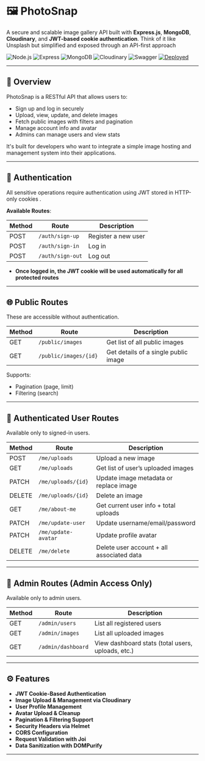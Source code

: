 # 🖼️ PhotoSnap
A secure and scalable image gallery API built with **Express.js**, **MongoDB**, **Cloudinary**, and **JWT-based cookie authentication**.
Think of it like Unsplash but simplified and exposed through an API-first approach

![Node.js](https://img.shields.io/badge/Node.js-339933?style=for-the-badge&logo=nodedotjs&logoColor=white)
![Express](https://img.shields.io/badge/Express.js-404D59?style=for-the-badge)
![MongoDB](https://img.shields.io/badge/MongoDB-4EA94B?style=for-the-badge&logo=mongodb&logoColor=white)
![Cloudinary](https://img.shields.io/badge/Cloudinary-3448C5?style=for-the-badge&logo=cloudinary&logoColor=white)
![Swagger](https://img.shields.io/badge/Swagger-85EA2D?style=for-the-badge&logo=swagger&logoColor=black)
[![Deployed](https://img.shields.io/badge/Deployed-Live-green?style=for-the-badge)]( https://photosnap-sl8f.onrender.com/api-docs)

---

## 🧾 Overview
PhotoSnap is a RESTful API that allows users to: 
- Sign up and log in securely
- Upload, view, update, and delete images
- Fetch public images with filters and pagination
- Manage account info and avatar
- Admins can manage users and view stats
     

It's built for developers who want to integrate a simple image hosting and management system into their applications. 

---
## 🔐 Authentication
All sensitive operations require authentication using JWT stored in HTTP-only cookies . 

**Available Routes**:

| Method | Route            | Description         |
|--------|------------------|---------------------|
| POST   | `/auth/sign-up ` | Register a new user |
| POST   | `/auth/sign-in ` | Log in              |
| POST   | `/auth/sign-out` | Log out             | 

- **Once logged in, the JWT cookie will be used automatically for all protected routes**
---

## 🌐 Public Routes
These are accessible without authentication.


| Method | Route                  | Description                          |
|--------|------------------------|--------------------------------------|
| GET    | `/public/images `      | Get list of all public images        |
| GET    | `/public/images/{id} ` | Get details of a single public image |

Supports:
- Pagination (page, limit)
- Filtering (search)

---

## 🔐 Authenticated User Routes
Available only to signed-in users.


| Method | Route               | Description                               |
|--------|---------------------|-------------------------------------------|
| POST   | `/me/uploads `      | Upload a new image                        |
| GET    | `/me/uploads `      | Get list of user’s uploaded images        |
| PATCH  | `/me/uploads/{id}`  | Update image metadata or replace image    |
| DELETE | `/me/uploads/{id}`  | Delete an image                           |
| GET    | `/me/about-me`      | Get current user info + total uploads     |
| PATCH  | `/me/update-user`   | Update username/email/password            |
| PATCH  | `/me/update-avatar` | Update profile avatar                     |
| DELETE | `/me/delete`        | Delete user account + all associated data |

---

## 👤 Admin Routes (Admin Access Only)  

Available only to admin users.


| Method | Route              | Description                                       |
|--------|--------------------|---------------------------------------------------|
| GET    | `/admin/users`     | List all registered users                         |
| GET    | `/admin/images `   | List all uploaded images                          |
| GET    | `/admin/dashboard` | View dashboard stats (total users, uploads, etc.) |

---

## ⚙️ Features

 -  **JWT Cookie-Based Authentication**
 -  **Image Upload & Management via Cloudinary**
 -  **User Profile Management**
 -  **Avatar Upload & Cleanup**
 -  **Pagination & Filtering Support**
 -  **Security Headers via Helmet**
 -  **CORS Configuration**
 -  **Request Validation with Joi**
 -  **Data Sanitization with DOMPurify**

---

